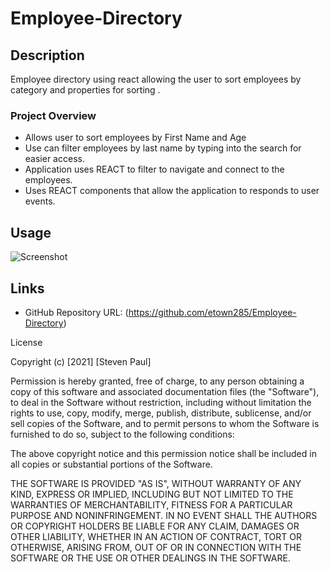 # Employee-Directory


## Description 

Employee directory using react allowing the user to sort employees by category and properties for sorting . 

### Project Overview

* Allows user to sort employees by First Name and Age
* Use can filter employees by last name by typing into the search for easier access. 
* Application uses REACT to filter to navigate and connect to the employees. 
* Uses REACT components that allow the application to responds to user events. 

## Usage

![Screenshot]()

## Links


* GitHub Repository URL: (https://github.com/etown285/Employee-Directory)


License

Copyright (c) [2021] [Steven Paul]

Permission is hereby granted, free of charge, to any person obtaining a copy of this software and associated documentation files (the "Software"), to deal in the Software without restriction, including without limitation the rights to use, copy, modify, merge, publish, distribute, sublicense, and/or sell copies of the Software, and to permit persons to whom the Software is furnished to do so, subject to the following conditions:

The above copyright notice and this permission notice shall be included in all copies or substantial portions of the Software.

THE SOFTWARE IS PROVIDED "AS IS", WITHOUT WARRANTY OF ANY KIND, EXPRESS OR IMPLIED, INCLUDING BUT NOT LIMITED TO THE WARRANTIES OF MERCHANTABILITY, FITNESS FOR A PARTICULAR PURPOSE AND NONINFRINGEMENT. IN NO EVENT SHALL THE AUTHORS OR COPYRIGHT HOLDERS BE LIABLE FOR ANY CLAIM, DAMAGES OR OTHER LIABILITY, WHETHER IN AN ACTION OF CONTRACT, TORT OR OTHERWISE, ARISING FROM, OUT OF OR IN CONNECTION WITH THE SOFTWARE OR THE USE OR OTHER DEALINGS IN THE SOFTWARE.